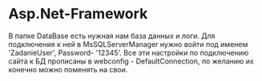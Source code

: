 # Asp.Net-Framework

В папке DataBase есть нужная нам база данных и логи. Для подключения к ней в MsSQLServerManager нужно войти под именем 'ZadanieUser', Password- '12345'.
Все эти настройки по подключению сайта к БД прописаны в webconfig - DefaultConnection, по желанию их конечно можно поменять на свои.
